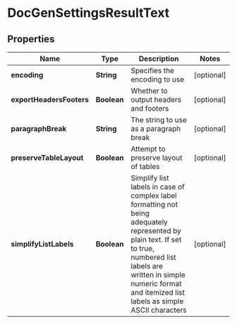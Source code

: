 
# DocGenSettingsResultText

## Properties
Name | Type | Description | Notes
------------ | ------------- | ------------- | -------------
**encoding** | **String** | Specifies the encoding to use |  [optional]
**exportHeadersFooters** | **Boolean** | Whether to output headers and footers |  [optional]
**paragraphBreak** | **String** | The string to use as a paragraph break |  [optional]
**preserveTableLayout** | **Boolean** | Attempt to preserve layout of tables |  [optional]
**simplifyListLabels** | **Boolean** | Simplify list labels in case of complex label formatting not being adequately represented by plain text. If set to true, numbered list labels are written in simple numeric format and itemized list labels as simple ASCII characters |  [optional]



